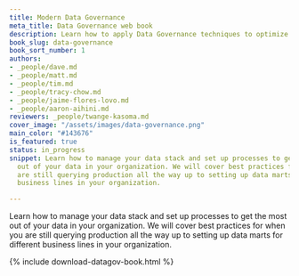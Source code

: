 ```yaml
---
title: Modern Data Governance
meta_title: Data Governance web book
description: Learn how to apply Data Governance techniques to optimize your data stack
book_slug: data-governance
book_sort_number: 1
authors:
- _people/dave.md
- _people/matt.md
- _people/tim.md
- _people/tracy-chow.md
- _people/jaime-flores-lovo.md
- _people/aaron-aihini.md
reviewers: _people/twange-kasoma.md
cover_image: "/assets/images/data-governance.png"
main_color: "#143676"
is_featured: true
status: in_progress
snippet: Learn how to manage your data stack and set up processes to get the most
  out of your data in your organization. We will cover best practices for when you
  are still querying production all the way up to setting up data marts for different
  business lines in your organization.

---
```

Learn how to manage your data stack and set up processes to get the most out of your data in your organization. We will cover best practices for when you are still querying production all the way up to setting up data marts for different business lines in your organization.

{% include download-datagov-book.html %}
